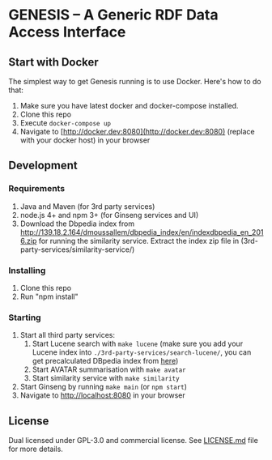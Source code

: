 # GENESIS – A Generic RDF Data Access Interface

## Start with Docker

The simplest way to get Genesis running is to use Docker.
Here's how to do that:

1. Make sure you have latest docker and docker-compose installed.
2. Clone this repo
3. Execute `docker-compose up`
4. Navigate to [http://docker.dev:8080](http://docker.dev:8080) (replace with your docker host) in your browser

## Development

### Requirements

1. Java and Maven (for 3rd party services)
2. node.js 4+ and npm 3+ (for Ginseng services and UI)
3. Download the Dbpedia index from http://139.18.2.164/dmoussallem/dbpedia_index/en/indexdbpedia_en_2016.zip for running the similarity service. Extract the index zip file in (3rd-party-services/similarity-service/)

### Installing

1. Clone this repo
2. Run "npm install"

### Starting

1. Start all third party services:
    1. Start Lucene search with `make lucene` (make sure you add your Lucene index into `./3rd-party-services/search-lucene/`, you can get precalculated DBpedia index from [here](http://139.18.2.164/termilov/index.zip))
    2. Start AVATAR summarisation with `make avatar`
    3. Start similarity service with `make similarity`
2. Start Ginseng by running `make main` (or `npm start`)
3. Navigate to [http://localhost:8080](http://localhost:8080) in your browser

## License

Dual licensed under GPL-3.0 and commercial license.
See [LICENSE.md](LICENSE.md) file for more details.
